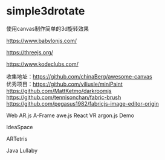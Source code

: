 # simple3drotate
使用canvas制作简单的3d旋转效果

https://www.babylonjs.com/

https://threejs.org/

https://www.kodeclubs.com/

收集地址：https://github.com/chinaBerg/awesome-canvas \
优秀项目：https://github.com/viliusle/miniPaint \
https://github.com/MattKetmo/darkroomjs \
https://github.com/tennisonchan/fabric-brush \
https://github.com/pegasus1982/fabricjs-image-editor-origin

Web
AR.js
A-Frame
awe.js
React VR
argon.js
Demo

IdeaSpace

ARTetris

Java
Lullaby
